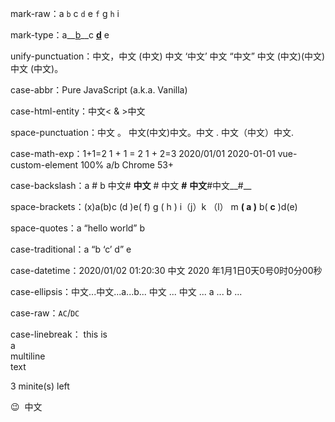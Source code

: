 mark-raw：a `b` c `d` e `f` g `h` i

mark-type：a__[b](x)__c __[d](y)__ e

unify-punctuation：中文，中文 (中文) 中文 ‘中文’ 中文 “中文” 中文 (中文)(中文) 中文 (中文)。

case-abbr：Pure JavaScript (a.k.a. Vanilla)

case-html-entity：中文&lt; &amp; &gt;中文

space-punctuation：中文 。 中文(中文)中文。中文 . 中文（中文）中文.

case-math-exp：1+1=2 1 + 1 = 2 1 + 2=3 2020/01/01 2020-01-01 vue-custom-element 100% a/b Chrome 53+

case-backslash：a \# b 中文\# __中文__ \# 中文 __\#__ __中文__\#中文__\#__

space-brackets：(x)a(b)c (d )e( f) g ( h ) i（j）k （l） m __( a )__ b( __c__ )d(e)

space-quotes：a “hello world” b

case-traditional：a “b ‘c’ d” e

case-datetime：2020/01/02 01:20:30 中文 2020 年1月1日0天0号0时0分00秒

case-ellipsis：中文...中文...a...b... 中文 ... 中文 ... a ... b ...

case-raw：`AC`/`DC`

case-linebreak：
this is  
a  
multiline  
text

3 minite(s) left

😉 &nbsp;中文